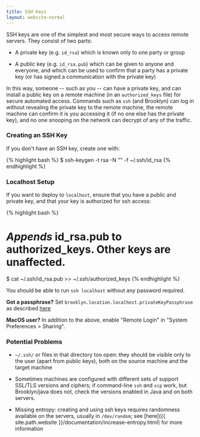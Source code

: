 ```yaml
---
title: SSH Keys
layout: website-normal
---
```


SSH keys are one of the simplest and most secure ways to access remote servers.
They consist of two parts:

* A private key (e.g. `id_rsa`) which is known only to one party or group
  
* A public key (e.g. `id_rsa.pub`) which can be given to anyone and everyone,
  and which can be used to confirm that a party has a private key
  (or has signed a communication with the private key)
  
In this way, someone -- such as you -- can have a private key,
and can install a public key on a remote machine (in an `authorized_keys` file)
for secure automated access.
Commands such as `ssh` (and Brooklyn) can log in without
revealing the private key to the remote machine,
the remote machine can confirm it is you accessing it (if no one else has the private key),
and no one snooping on the network can decrypt of any of the traffic.
 

### Creating an SSH Key

If you don't have an SSH key, create one with:

{% highlight bash %}
$ ssh-keygen -t rsa -N "" -f ~/.ssh/id_rsa
{% endhighlight %}


### Localhost Setup

If you want to deploy to `localhost`, ensure that you have a public and private key,
and that your key is authorized for ssh access:

{% highlight bash %}
# _Appends_ id_rsa.pub to authorized_keys. Other keys are unaffected.
$ cat ~/.ssh/id_rsa.pub >> ~/.ssh/authorized_keys
{% endhighlight %}

You should be able to run `ssh localhost` without any password required.

**Got a passphrase?** Set `brooklyn.location.localhost.privateKeyPassphrase`
as described [here](index.html#os-setup)

**MacOS user?** In addition to the above, enable "Remote Login" in "System Preferences > Sharing".


### Potential Problems

* `~/.ssh/` or files in that directory too open: they should be visible only to the user (apart from public keys),
  both on the source machine and the target machine
 
* Sometimes machines are configured with different sets of support SSL/TLS versions and ciphers;
  if command-line `ssh` and `scp` work, but Brooklyn/java does not, check the versions enabled in Java and on both servers.

* Missing entropy: creating and using ssh keys requires randomness available on the servers,
  usually in `/dev/random`; see [here]({{ site.path.website }}/documentation/increase-entropy.html) for more information
